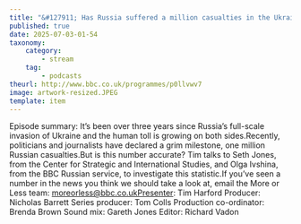 ```yaml
---
title: "&#127911; Has Russia suffered a million casualties in the Ukraine war?"
published: true
date: 2025-07-03-01-54
taxonomy:
    category:
        - stream
    tag:
        - podcasts
theurl: http://www.bbc.co.uk/programmes/p0llvwv7
image: artwork-resized.JPEG
template: item
---
```


Episode summary: It&rsquo;s been over three years since Russia&rsquo;s full-scale invasion of Ukraine and the human toll is growing on both sides.Recently, politicians and journalists have declared a grim milestone, one million Russian casualties.But is this number accurate? Tim talks to Seth Jones, from the Center for Strategic and International Studies, and Olga Ivshina, from the BBC Russian service, to investigate this statistic.If you&rsquo;ve seen a number in the news you think we should take a look at, email the More or Less team: moreorless@bbc.co.ukPresenter: Tim Harford Producer: Nicholas Barrett Series producer: Tom Colls Production co-ordinator: Brenda Brown Sound mix: Gareth Jones Editor: Richard Vadon
